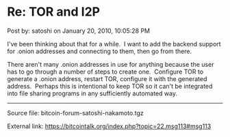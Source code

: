 # Re: TOR and I2P

Post by: satoshi on January 20, 2010, 10:05:28 PM

I've been thinking about that for a while. &nbsp;I want to add the backend support for .onion addresses and connecting to them, then go from there.

There aren't many .onion addresses in use for anything because the user has to go through a number of steps to create one. &nbsp;Configure TOR to generate a .onion address, restart TOR, configure it with the generated address. &nbsp;Perhaps this is intentional to keep TOR so it can't be integrated into file sharing programs in any sufficiently automated way.

---

Source file: bitcoin-forum-satoshi-nakamoto.tgz

External link: https://bitcointalk.org/index.php?topic=22.msg113#msg113
